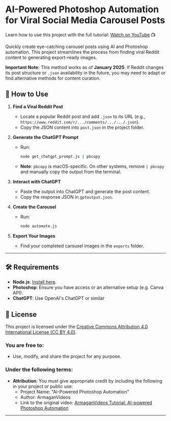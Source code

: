 # AI-Powered Photoshop Automation for Viral Social Media Carousel Posts

Learn how to use this project with the full tutorial: [Watch on YouTube](https://youtu.be/4buHFbngWWc) 📺  

Quickly create eye-catching carousel posts using AI and Photoshop automation. This project streamlines the process from finding viral Reddit content to generating export-ready images.

**Important Note:** This method works as of **January 2025**. If Reddit changes its post structure or `.json` availability in the future, you may need to adapt or find alternative methods for content curation.

## 📖 How to Use

1. **Find a Viral Reddit Post**
   - Locate a popular Reddit post and add `.json` to its URL (e.g., `https://www.reddit.com/r/.../comments/.../.../.json`).
   - Copy the JSON content into `post.json` in the project folder.

2. **Generate the ChatGPT Prompt**
   - Run:
     ```bash
     node get_chatgpt_prompt.js | pbcopy
     ```
   - **Note**: `pbcopy` is macOS-specific. On other systems, remove `| pbcopy` and manually copy the output from the terminal.

3. **Interact with ChatGPT**
   - Paste the output into ChatGPT and generate the post content.
   - Copy the response JSON in `gptoutput.json`.

4. **Create the Carousel**
   - Run:
     ```bash
     node automate.js
     ```

5. **Export Your Images**
   - Find your completed carousel images in the `exports` folder.

---

## 🛠️ Requirements

- **Node.js**: [Install here](https://nodejs.org/).
- **Photoshop**: Ensure you have access or an alternative setup (e.g. Canva API).
- **ChatGPT**: Use OpenAI's ChatGPT or similar

## 📜 License

This project is licensed under the [Creative Commons Attribution 4.0 International License (CC BY 4.0)](https://creativecommons.org/licenses/by/4.0/).  

### You are free to:
- Use, modify, and share the project for any purpose.

### Under the following terms:
- **Attribution**: You must give appropriate credit by including the following in your project or public use:  
  - Project Name: "AI-Powered Photoshop Automation"  
  - Author: ArmaganVideos
  - Link to the original video: [ArmaganVideos Tutorial: AI-powered Photoshop Automation](https://youtu.be/4buHFbngWWc)

---
